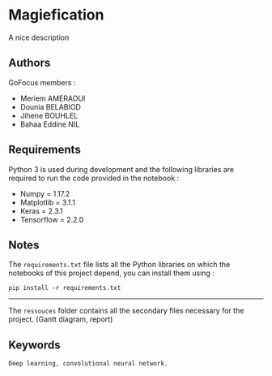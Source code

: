 # Magiefication
A nice description

## Authors
GoFocus members :
* Meriem AMERAOUI
* Dounia BELABIOD
* Jihene BOUHLEL
* Bahaa Eddine NIL

## Requirements
Python 3 is used during development and the following libraries are required to run the code provided in the notebook :
* Numpy = 1.17.2
* Matplotlib = 3.1.1
* Keras = 2.3.1
* Tensorflow = 2.2.0

## Notes
The `requirements.txt` file lists all the Python libraries on which the notebooks of this project depend, you can install them using :
```
pip install -r requirements.txt
```
---
The `ressouces` folder contains all the secondary files necessary for the project. (Gantt diagram, report)

## Keywords
`Deep learning, convolutional neural network.`